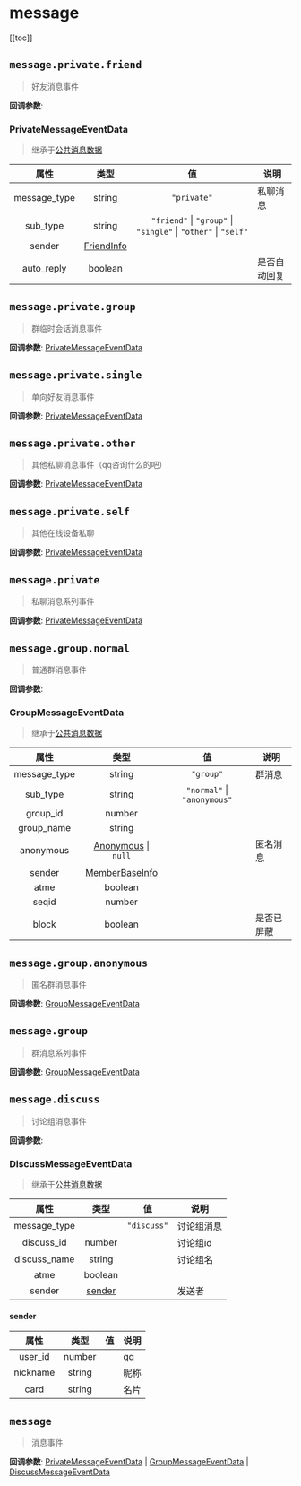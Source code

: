 # message

[[toc]]

## `message.private.friend`

> 好友消息事件

**回调参数**:

### PrivateMessageEventData

>继承于[公共消息数据](../api/应用类api.md#commonmessageeventdata)

|属性|类型|值|说明|
:--:|:-:|:--:|-
message_type|string|`"private"`| 私聊消息
sub_type|string|`"friend"` \| `"group"` \| `"single"` \| `"other"` \| `"self"`|
sender|[FriendInfo](../api/index.md#friendinfo)||
auto_reply|boolean|| 是否自动回复

## `message.private.group`

> 群临时会话消息事件

**回调参数**:
[PrivateMessageEventData](#privatemessageeventdata)

## `message.private.single`

> 单向好友消息事件

**回调参数**:
[PrivateMessageEventData](#privatemessageeventdata)

## `message.private.other`

> 其他私聊消息事件（qq咨询什么的吧）

**回调参数**:
[PrivateMessageEventData](#privatemessageeventdata)

## `message.private.self`

> 其他在线设备私聊

**回调参数**:
[PrivateMessageEventData](#privatemessageeventdata)

## `message.private`

> 私聊消息系列事件

**回调参数**:
[PrivateMessageEventData](#privatemessageeventdata)

## `message.group.normal`

> 普通群消息事件

**回调参数**:

### GroupMessageEventData

>继承于[公共消息数据](../api/应用类api.md#commonmessageeventdata)

|属性|类型|值|说明|
:--:|:-:|:--:|-
message_type|string|`"group"`| 群消息
sub_type|string|`"normal"` \| `"anonymous"`|
group_id|number||
group_name|string||
anonymous|[Anonymous](../api/应用类api.md#anonymous) \| `null`||匿名消息
sender|[MemberBaseInfo](../api/index.md#memberbaseinfo)||
atme|boolean||
seqid|number||
block|boolean|| 是否已屏蔽

## `message.group.anonymous`

> 匿名群消息事件

**回调参数**:
[GroupMessageEventData](#groupmessageeventdata)

## `message.group`

> 群消息系列事件

**回调参数**:
[GroupMessageEventData](#groupmessageeventdata)

## `message.discuss`

> 讨论组消息事件

**回调参数**:

### DiscussMessageEventData

>继承于[公共消息数据](../api/应用类api.md#commonmessageeventdata)

|属性|类型|值|说明|
:--:|:-:|:--:|-
message_type||`"discuss"`| 讨论组消息
discuss_id|number||讨论组id
discuss_name|string||讨论组名
atme|boolean||
sender|[sender](#sender)||发送者

#### sender

|属性|类型|值|说明|
:--:|:-:|:--:|-
user_id|number||qq
nickname|string||昵称
card|string||名片

## `message`

> 消息事件

**回调参数**:
[PrivateMessageEventData](#privatemessageeventdata) | [GroupMessageEventData](#groupmessageeventdata) | [DiscussMessageEventData](#discussmessageeventdata)
